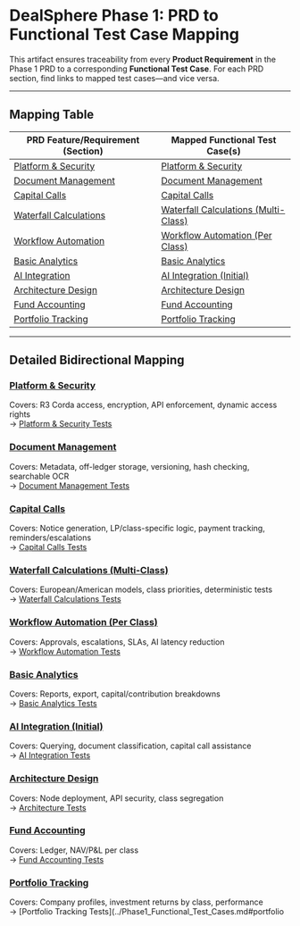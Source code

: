 # DealSphere Phase 1: PRD to Functional Test Case Mapping

This artifact ensures traceability from every **Product Requirement** in the Phase 1 PRD to a corresponding **Functional Test Case**. For each PRD section, find links to mapped test cases—and vice versa.

---

## Mapping Table

| PRD Feature/Requirement (Section) | Mapped Functional Test Case(s) |
|-----------------------------------|-------------------------------|
| [Platform & Security](../product/Phase1_PRD.md#41-platform--security) | [Platform & Security](./Phase1_Functional_Test_Cases.md#1-platform--security) |
| [Document Management](../product/Phase1_PRD.md#42-document-management) | [Document Management](./Phase1_Functional_Test_Cases.md#2-document-management) |
| [Capital Calls](../product/Phase1_PRD.md#43-capital-calls---multi-class) | [Capital Calls](./Phase1_Functional_Test_Cases.md#3-capital-calls) |
| [Waterfall Calculations](../product/Phase1_PRD.md#44-waterfall-calculations---multi-class) | [Waterfall Calculations (Multi-Class)](./Phase1_Functional_Test_Cases.md#4-waterfall-calculations-multi-class) |
| [Workflow Automation](../product/Phase1_PRD.md#45-workflow-automation---per-class) | [Workflow Automation (Per Class)](./Phase1_Functional_Test_Cases.md#5-workflow-automation-per-class) |
| [Basic Analytics](../product/Phase1_PRD.md#46-basic-analytics) | [Basic Analytics](./Phase1_Functional_Test_Cases.md#6-basic-analytics) |
| [AI Integration](../product/Phase1_PRD.md#47-ai-integration-initial) | [AI Integration (Initial)](./Phase1_Functional_Test_Cases.md#7-ai-integration-initial) |
| [Architecture Design](../product/Phase1_PRD.md#48-architecture-design) | [Architecture Design](./Phase1_Functional_Test_Cases.md#8-architecture-design) |
| [Fund Accounting](../product/Phase1_PRD.md#49-fund-accounting) | [Fund Accounting](./Phase1_Functional_Test_Cases.md#9-fund-accounting) |
| [Portfolio Tracking](../product/Phase1_PRD.md#410-portfolio-tracking) | [Portfolio Tracking](./Phase1_Functional_Test_Cases.md#10-portfolio-tracking) |

---

## Detailed Bidirectional Mapping

### [Platform & Security](../product/Phase1_PRD.md#platform--security)
Covers: R3 Corda access, encryption, API enforcement, dynamic access rights  
→ [Platform & Security Tests](../Phase1_Functional_Test_Cases.md#platform--security)

### [Document Management](../product/Phase1_PRD.md#document-management)
Covers: Metadata, off-ledger storage, versioning, hash checking, searchable OCR  
→ [Document Management Tests](../Phase1_Functional_Test_Cases.md#document-management)

### [Capital Calls](../product/Phase1_PRD.md#capital-calls---multi-class)
Covers: Notice generation, LP/class-specific logic, payment tracking, reminders/escalations  
→ [Capital Calls Tests](../Phase1_Functional_Test_Cases.md#capital-calls)

### [Waterfall Calculations (Multi-Class)](../product/Phase1_PRD.md#waterfall-calculations---multi-class)
Covers: European/American models, class priorities, deterministic tests  
→ [Waterfall Calculations Tests](../Phase1_Functional_Test_Cases.md#waterfall-calculations-multi-class)

### [Workflow Automation (Per Class)](../product/Phase1_PRD.md#workflow-automation---per-class)
Covers: Approvals, escalations, SLAs, AI latency reduction  
→ [Workflow Automation Tests](../Phase1_Functional_Test_Cases.md#workflow-automation-per-class)

### [Basic Analytics](../product/Phase1_PRD.md#basic-analytics)
Covers: Reports, export, capital/contribution breakdowns  
→ [Basic Analytics Tests](../Phase1_Functional_Test_Cases.md#basic-analytics)

### [AI Integration (Initial)](../product/Phase1_PRD.md#ai-integration-initial)
Covers: Querying, document classification, capital call assistance  
→ [AI Integration Tests](../Phase1_Functional_Test_Cases.md#ai-integration-initial)

### [Architecture Design](../product/Phase1_PRD.md#architecture-design)
Covers: Node deployment, API security, class segregation  
→ [Architecture Tests](../Phase1_Functional_Test_Cases.md#architecture-design)

### [Fund Accounting](../product/Phase1_PRD.md#fund-accounting)
Covers: Ledger, NAV/P&L per class  
→ [Fund Accounting Tests](../Phase1_Functional_Test_Cases.md#fund-accounting)

### [Portfolio Tracking](../product/Phase1_PRD.md#portfolio-tracking)
Covers: Company profiles, investment returns by class, performance  
→ [Portfolio Tracking Tests](../Phase1_Functional_Test_Cases.md#portfolio
